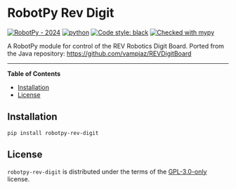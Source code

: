 # RobotPy Rev Digit

[![RobotPy - 2024](https://img.shields.io/badge/RobotPy-2024-2ea44f)](https://github.com/robotpy)
[![python](https://img.shields.io/badge/Python-3.11-3776AB.svg?style=flat&logo=python&logoColor=white)](https://www.python.org)
[![Code style: black](https://img.shields.io/badge/code%20style-black-000000.svg)](https://github.com/psf/black)
[![Checked with mypy](http://www.mypy-lang.org/static/mypy_badge.svg)](http://mypy-lang.org/)

A RobotPy module for control of the REV Robotics Digit Board.
Ported from the Java repository: https://github.com/vampjaz/REVDigitBoard

-----

**Table of Contents**

- [Installation](#installation)
- [License](#license)

## Installation

```console
pip install robotpy-rev-digit
```

## License

`robotpy-rev-digit` is distributed under the terms of the [GPL-3.0-only](https://spdx.org/licenses/MIT.html) license.
